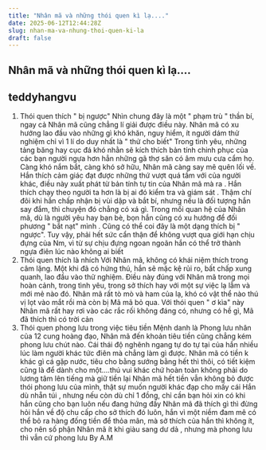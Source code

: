 ```yaml
---
title: "Nhân mã và những thói quen kì lạ...."
date: 2025-06-12T12:44:28Z
slug: nhan-ma-va-nhung-thoi-quen-ki-la
draft: false
---
```


## Nhân mã và những thói quen kì lạ....

## teddyhangvu

1. Thói quen thích " bị ngược"​ ​Nhìn chung đây là một " phạm trù " thần bí, ngay cả Nhân mã cũng chẳng lí giải được điều này. Nhân mã có xu hướng lao đầu vào những gì khó khăn, nguy hiểm, ít người dám thử nghiệm chỉ vì 1 lí do duy nhất là " thử cho biết" Trong tình yêu, những tảng băng hay cục đá khó nhằn sẽ kích thích bản tính chinh phục của các bạn người ngựa hơn hẳn những gã thợ săn có âm mưu cưa cẩm họ. Càng khó nắm bắt, càng khó sở hữu, Nhân mã càng say mê quên lối về. Hắn thích cảm giác đạt được những thứ vượt quá tầm với của người khác, điều này xuất phát từ bản tính tự tin của Nhân mã mà ra . Hắn thích chạy theo người ta hơn là bị ai đó kiểm tra và giám sát . Thậm chí đôi khi hắn chấp nhận bị vùi dập và bắt bí, nhưng nếu là đối tượng hắn say đắm, thì chuyện đó chẳng có xá gì. Trong mối quan hệ của Nhân mã, dù là người yêu hay bạn bè, bọn hắn cũng có xu hướng để đối phương " bắt nạt" mình . Cũng có thể coi đây là một dạng thích bị " ngược". Tuy vậy, phải hết sức cẩn thận để không vượt qua giới hạn chịu đựng của Nm, vì từ sự chịu đựng ngoan ngoãn hắn có thể trở thành ngựa điên lúc nào không ai biết​ 
2. Thói quen thích là nhích​ 
Với Nhân mã, không có khái niệm thích trong câm lặng. Một khi đã có hứng thú, hắn sẽ mặc kệ rủi ro, bất chấp xung quanh, lao đầu vào thử nghiệm. Điều này đúng với Nhân mã trong mọi hoàn cảnh, trong tình yêu, trong sở thích hay với một sự việc lạ lẫm và mới mẻ nào đó. Nhân mã rất tò mò và ham của lạ, khó có vật thể nào thú vị lọt vào mắt rồi mà còn bị Mã mã bỏ qua. Với thói quen " ơ kìa" này Nhân mã rất hay rơi vào các rắc rối không đáng có, nhưng có hề gì, Mã đã thích thì có trời cản​ 
3. Thói quen phong lưu trong việc tiêu tiền​ 
Mệnh danh là Phong lưu nhân của 12 cung hoàng đạo, Nhân mã đến khoản tiêu tiền cũng chẳng kém phong lưu chút nào. Cái thái độ nghênh ngang tự do tự tại của hắn nhiều lúc làm người khác tức điên mà chẳng làm gì được. Nhân mã có tiền k khác gì cá gặp nước, tiêu cho bằng sướng bằng hết thì thôi, có tiết kiệm cũng là để dành cho một....thú vui khác chứ hoàn toàn không phải do lương tâm lên tiếng mà giữ tiền lại Nhân mã hết tiền vẫn không bỏ được thói phong lưu của mình, thật sự muốn người khác đạp cho mấy cái Hắn dù nhẵn túi , nhưng nếu còn dù chỉ 1 đồng, chỉ cần bạn hỏi xin có khi hắn cũng cho bạn luôn nếu đang hứng đấy Nhân mã đã thích gì thì đừng hỏi hắn về độ chu cấp cho sở thích đó luôn, hắn vì một niềm đam mê có thể bỏ ra hàng đống tiền để thỏa mãn, mà sở thích của hắn thì không ít, cho nên số phận Nhân mã ít khi giàu sang dư dả , nhưng mà phong lưu thì vẫn cứ phong lưu​ 
By A.M​